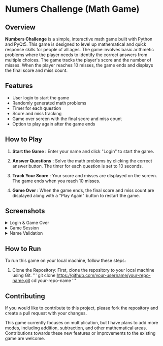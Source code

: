 # Numers Challenge (Math Game)

## Overview

**Numbers Challenge** is a simple, interactive math game built with Python and PyQt5. This game is designed to level up mathematical and quick response skills for people of all ages. The game involves basic arithmetic problems where the player needs to identify the correct answers from multiple choices. The game tracks the player's score and the number of misses. When the player reaches 10 misses, the game ends and displays the final score and miss count.

## Features
- User login to start the game
- Randomly generated math problems
- Timer for each question
- Score and miss tracking
- Game over screen with the final score and miss count
- Option to play again after the game ends

## How to Play
1. **Start the Game** : Enter your name and click "Login" to start the game.

2. **Answer Questions** : Solve the math problems by clicking the correct answer button. The timer for each question is set to 10 seconds.

3. **Track Your Score** : Your score and misses are displayed on the screen. The game ends when you reach 10 misses.

4. **Game Over** : When the game ends, the final score and miss count are displayed along with a "Play Again" button to restart the game.

## Screenshots
<details>
<summary>Login & Game Over</summary>
<img src="Screenshots/Login.png" alt="Login" width="380" />
<img src="Screenshots/Game_Over.png" alt="Game Over" width="380" />
</details>

<details>
<summary>Game Session</summary>
<img src="Screenshots/Game_Session_1.png" alt="Game Session 1" width="380" />
<img src="Screenshots/Game_Session_2.png" alt="Game Session 2" width="380" />
</details>

<details>
<summary> Name Validation</summary>
<img src="Screenshots/Validation_1.png" alt="Validation 1" width="380" />
<img src="Screenshots/Validation_2.png" alt="Validation 2" width="380" />
</details>

## How to Run
To run this game on your local machine, follow these steps:

1. Clone the Repository: First, clone the repository to your local machine using Git.
  '''
git clone https://github.com/your-username/your-repo-name.git
cd your-repo-name
'''

## Contributing
If you would like to contribute to this project, please fork the repository and create a pull request with your changes.

This game currently focuses on multiplication, but I have plans to add more modes, including addition, subtraction, and other mathematical areas. Contributions towards these new features or improvements to the existing game are welcome.
